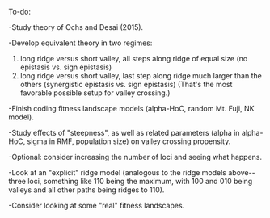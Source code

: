 To-do:

-Study theory of Ochs and Desai (2015).

-Develop equivalent theory in two regimes:
1) long ridge versus short valley, all steps along ridge of equal size (no epistasis vs. sign epistasis)
2) long ridge versus short valley, last step along ridge much larger than the others (synergistic epistasis vs. sign epistasis)
(That's the most favorable possible setup for valley crossing.)

-Finish coding fitness landscape models (alpha-HoC, random Mt. Fuji, NK model).

-Study effects of "steepness", as well as related parameters (alpha in alpha-HoC, sigma in RMF, population size) on valley crossing propensity.

-Optional: consider increasing the number of loci and seeing what happens.

-Look at an "explicit" ridge model (analogous to the ridge models above--three loci, something like 110 being the maximum, with 100 and 010 being valleys and all other paths being ridges to 110).

-Consider looking at some "real" fitness landscapes.
